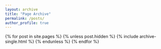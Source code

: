 ```yaml
---
layout: archive
title: "Page Archive"
permalink: /posts/
author_profile: true
---
```


{% for post in site.pages %}
  {% unless post.hidden %}
    {% include archive-single.html %}
  {% endunless %}
{% endfor %}